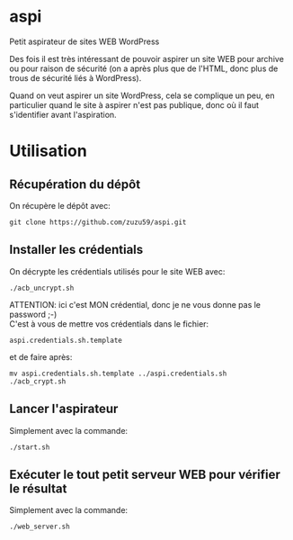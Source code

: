 # aspi
Petit aspirateur de sites WEB WordPress

Des fois il est très intéressant de pouvoir aspirer un site WEB pour archive ou pour raison de sécurité (on a après plus que de l'HTML, donc plus de trous de sécurité liés à WordPress).

Quand on veut aspirer un site WordPress, cela se complique un peu, en particulier quand le site à aspirer n'est pas publique, donc où il faut s'identifier avant l'aspiration.


# Utilisation

## Récupération du dépôt
On récupère le dépôt avec:
```
git clone https://github.com/zuzu59/aspi.git
```

## Installer les crédentials
On décrypte les crédentials utilisés pour le site WEB avec:
```
./acb_uncrypt.sh
```
ATTENTION: ici c'est MON crédential, donc je ne vous donne pas le password ;-)<br>
C'est à vous de mettre vos crédentials dans le fichier:

```
aspi.credentials.sh.template
```
et de faire après:

```
mv aspi.credentials.sh.template ../aspi.credentials.sh
./acb_crypt.sh
```

## Lancer l'aspirateur
Simplement avec la commande:
```
./start.sh
```

## Exécuter le tout petit serveur WEB pour vérifier le résultat
Simplement avec la commande:
```
./web_server.sh
```






